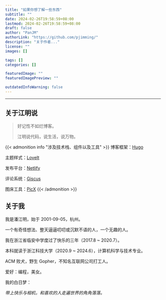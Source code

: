 ```yaml
---
title: "如果你想了解一些东西"
subtitle: ""
date: 2024-02-26T19:58:59+08:00
lastmod: 2024-02-26T19:58:59+08:00
draft: false
author: "PanJM"
authorLink: "https://github.com/pjimming/"
description: "关于作者..."
license: ""
images: []

tags: []
categories: []

featuredImage: ""
featuredImagePreview: ""

outdatedInfoWarning: false
---
```


<!--more-->

---

## 关于江明说

> 好记性不如烂博客。
>
> 江明说代码，说生活，说万物。

{{< admonition info "涉及技术栈、组件以及工具" >}}
博客框架：[Hugo](https://github.com/gohugoio/hugo)

主题样式：[LoveIt](https://github.com/dillonzq/LoveIt)

发布平台：[Netlify](https://www.netlify.com/)

评论系统：[Giscus](https://github.com/giscus/giscus)

图床工具：[PicX](https://github.com/XPoet/picx)
{{< /admonition >}}

## 关于我

我是潘江明，始于 2001-09-05，杭州。

一个有奇怪想法、整天逼逼叨叨或沉默不语的人，一个无趣的人。

我在浙江省临安中学度过了快乐的三年（2017.8 ~ 2020.7）。

本科就读于浙江科技大学（2020.9 ~ 2024.6），计算机科学与技术专业。

ACM 败犬，野生 Gopher，不知名互联网公司打工人。

爱好：编程，美女。

我的白日梦：

_带上快乐与相机，和喜欢的人走遍世界的角角落落。_
